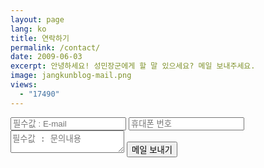 ```yaml
---
layout: page
lang: ko
title: 연락하기
permalink: /contact/
date: 2009-06-03
excerpt: 안녕하세요! 성민장군에게 할 말 있으세요? 메일 보내주세요.
image: jangkunblog-mail.png
views:
  - "17490"
---
```


<form method="POST" action="https://formspree.io/jangkunblog@gmail.com" class="contact-form">
  <label><input type="email" name="email" placeholder="필수값 : E-mail" title="필수값 : E-mail" required></label>
  <label><input type="tel" name="tel" placeholder="휴대폰 번호" title="휴대폰 번호"></label>
  <textarea name="message" placeholder="필수값 : 문의내용" title="필수값 : 문의내용" required></textarea>
  <input type="submit" value="메일 보내기" class="submit">
</form>


